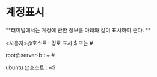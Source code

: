 # 계정표시 

**터미널에서는 계정에 관한 정보를 아래와 같이 표시하여 준다. **

<사용자>@호스트 : 경로 표시 $ 또는 #

root@server-b : ~ #

ubuntu @호스트 :  ~$

























